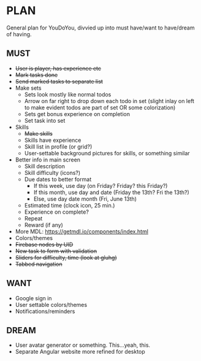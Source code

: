 # PLAN

General plan for YouDoYou, divvied up into must have/want to have/dream of having.

## MUST

* ~~User is player, has experience etc~~
* ~~Mark tasks done~~
* ~~Send marked tasks to separate list~~
* Make sets
  * Sets look mostly like normal todos
  * Arrow on far right to drop down each todo in set (slight inlay on left to make evident todos are part of set OR some colorization)
  * Sets get bonus experience on completion
  * Set task into set
* Skills
  * ~~Make skills~~
  * Skills have experience
  * Skill list in profile (or grid?)
  * User-settable background pictures for skills, or something similar
* Better info in main screen
  * Skill description
  * Skill difficulty (icons?)
  * Due dates to better format
    * If this week, use day (on Friday? Friday? this Friday?)
    * If this month, use day and date (Friday the 13th? Fri the 13th?)
    * Else, use day date month (Fri, June 13th)
  * Estimated time (clock icon, 25 min.)
  * Experience on complete?
  * Repeat
  * Reward (if any)
* More MDL: https://getmdl.io/components/index.html
* Colors/themes
* ~~Firebase nodes by UID~~
* ~~New task to form with validation~~
* ~~Sliders for difficulty, time (look at gluhg)~~
* ~~Tabbed navigation~~


## WANT
* Google sign in
* User settable colors/themes
* Notifications/reminders


## DREAM
* User avatar generator or something. This...yeah, this.
* Separate Angular website more refined for desktop
